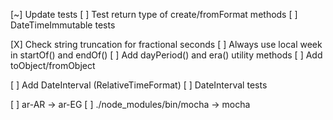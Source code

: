 [~] Update tests
[ ] Test return type of create/fromFormat methods
[ ] DateTimeImmutable tests

[X] Check string truncation for fractional seconds
[ ] Always use local week in startOf() and endOf()
[ ] Add dayPeriod() and era() utility methods
[ ] Add toObject/fromObject

[ ] Add DateInterval (RelativeTimeFormat)
[ ] DateInterval tests

[ ] ar-AR -> ar-EG
[ ] ./node_modules/bin/mocha -> mocha
